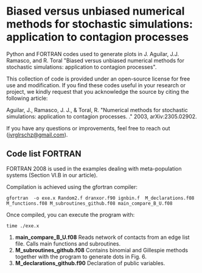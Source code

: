 # Biased versus unbiased numerical methods for stochastic simulations: application to contagion processes

Python and FORTRAN codes used to generate plots in J. Aguilar, J.J. Ramasco, and R. Toral  "Biased versus unbiased numerical methods for stochastic simulations: application to contagion processes".

This collection of code is provided under an open-source license for free use and modification. If you find these codes useful in your research or project, we kindly request that you acknowledge the source by citing the following article:


Aguilar, J., Ramasco, J. J., & Toral, R. "Numerical methods for stochastic simulations: application to contagion processes. ."  2003, arXiv:2305.02902.

If you have any questions or improvements, feel free to reach out (jvrglrschz@gmail.com).

## Code list FORTRAN
FORTRAN 2008 is used in the examples dealing with meta-population systems (Section VI.B in our article). 

Compilation is achieved using the gfortran compiler:

```
gfortran  -o exe.x Random2.f dranxor.f90 ignbin.f  M_declarations.f08 M_functions.f08 M_subroutines_github.f08 main_compare_B_U.f08 
```

Once compiled, you can execute the program with:
```
time ./exe.x
```

1. **main_compare_B_U.f08** Reads network of contacts from an edge list file. Calls main functions and subroutines. 
2. **M_subroutines_github.f08** Contains binomial and Gillespie methods together with the program to generate dots in Fig. 6.
3. **M_declarations_github.f90** Declaration of public variables.


